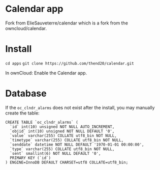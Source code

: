 Calendar app
============
Fork from ElieSauveterre/calendar which is a fork from the owncloud/calendar.

Install
=======
`cd apps`
`git clone https://github.com/thend20/calendar.git`

In ownCloud:
Enable the Calendar app.

Database
========
If the `oc_clndr_alarms` does not exist after the install, you may manually create the table:

```
CREATE TABLE `oc_clndr_alarms` (
  `id` int(10) unsigned NOT NULL AUTO_INCREMENT,
  `objid` int(10) unsigned NOT NULL DEFAULT '0',
  `value` varchar(255) COLLATE utf8_bin NOT NULL,
  `timetype` varchar(255) COLLATE utf8_bin NOT NULL,
  `senddate` datetime NOT NULL DEFAULT '1970-01-01 00:00:00',
  `type` varchar(255) COLLATE utf8_bin NOT NULL,
  `sent` smallint(6) NOT NULL DEFAULT '0',
  PRIMARY KEY (`id`)
) ENGINE=InnoDB DEFAULT CHARSET=utf8 COLLATE=utf8_bin;
```
